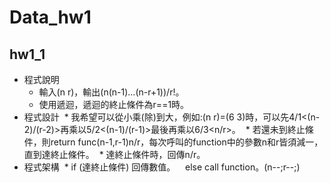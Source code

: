 # Data_hw1
## hw1_1
* 程式說明
  * 輸入(n r)，輸出(n(n-1)...(n-r+1))/r!。
  * 使用遞迴，遞迴的終止條件為r==1時。
* 程式設計
  * 我希望可以從小乘(除)到大，例如:(n r)=(6 3)時，可以先4/1<(n-2)/(r-2)>再乘以5/2<(n-1)/(r-1)>最後再乘以6/3<n/r>。
  * 若還未到終止條件，則return func(n-1,r-1)n/r，每次呼叫的function中的參數n和r皆須減一，直到達終止條件。
  * 達終止條件時，回傳n/r。
* 程式架構
  * if (達終止條件) 回傳數值。
    else call function。(n--;r--;)
